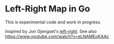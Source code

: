 # Left-Right Map in Go

This is experimental code and work in progress.

Inspired by Jon Gjengset's [left-right](https://github.com/jonhoo/left-right). See also https://www.youtube.com/watch?v=eLNAMEoKAAc
